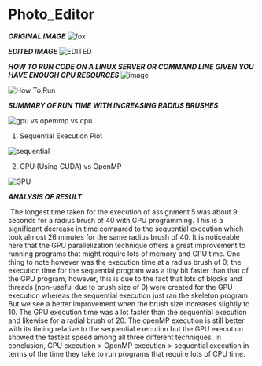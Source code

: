 # Photo_Editor

_**ORIGINAL IMAGE**_
![fox](https://user-images.githubusercontent.com/36754815/108548953-85d8e600-72ba-11eb-9466-b5894fae78dd.jpg)

**_EDITED IMAGE_**
![EDITED](https://user-images.githubusercontent.com/36754815/108549040-a4d77800-72ba-11eb-9ef1-9e0ccd7f2d7b.jpg)

**_HOW TO RUN CODE ON A LINUX SERVER OR COMMAND LINE GIVEN YOU HAVE ENOUGH GPU RESOURCES_**
![image](https://user-images.githubusercontent.com/36754815/209846438-37c1c86d-3e9b-43b7-9451-ab531924d2bd.png)

![How To Run](https://user-images.githubusercontent.com/36754815/108546926-d26ef200-72b7-11eb-99f4-d2eb77f39fc6.PNG)

**_SUMMARY OF RUN TIME WITH INCREASING RADIUS BRUSHES_**

![gpu vs opemmp vs cpu](https://user-images.githubusercontent.com/36754815/108547399-6b9e0880-72b8-11eb-92d5-922593e53530.PNG)

1. Sequential Execution Plot

![sequential](https://user-images.githubusercontent.com/36754815/108547576-a7d16900-72b8-11eb-96a4-3f0d8b8fbbfc.PNG)

2. GPU (Using CUDA) vs OpenMP

![GPU](https://user-images.githubusercontent.com/36754815/108547715-db13f800-72b8-11eb-8827-1e36c6019068.PNG)

**_ANALYSIS OF RESULT_**

`The longest time taken for the execution of assignment 5 was about 9 seconds for a radius brush of 40 with GPU programming. This is a significant decrease in time compared to the sequential execution which took almost 26 minutes for the same radius brush of 40. It is noticeable here that the GPU parallelization technique offers a great improvement to running programs that might require lots of memory and CPU time. One thing to note however was the execution time at a radius brush of 0; the execution time for the sequential program was a tiny bit faster than that of the GPU program, however, this is due to the fact that lots of blocks and threads (non-useful due to brush size of 0) were created for the GPU execution whereas the sequential execution just ran the skeleton program. But we see a better improvement when the brush size increases slightly to 10. The GPU execution time was a lot faster than the sequential execution and likewise for a radial brush of 20. The openMP execution is still better with its timing relative to the sequential execution but the GPU execution showed the fastest speed among all three different techniques. In conclusion, GPU execution > OpenMP execution > sequential execution in terms of the time they take to run programs that require lots of CPU time.
